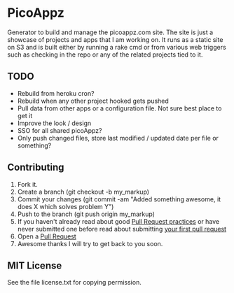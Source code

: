 PicoAppz
========

Generator to build and manage the picoappz.com site. The site is just a showcase of projects and apps that I am working on. It runs as a static site on S3 and is built either by running a rake cmd or from various web triggers such as checking in the repo or any of the related projects tied to it.

## TODO

* Rebuild from heroku cron?
* Rebuild when any other project hooked gets pushed
* Pull data from other apps or a configuration file. Not sure best place to get it
* Improve the look / design
* SSO for all shared picoAppz?
* Only push changed files, store last modified / updated date per file or something?


## Contributing

1. Fork it.
2. Create a branch (git checkout -b my_markup)
3. Commit your changes (git commit -am "Added something awesome, it does X which solves problem Y")
4. Push to the branch (git push origin my_markup)
5. If you haven't already read about good [Pull Request practices](http://codeinthehole.com/writing/pull-requests-and-other-good-practices-for-teams-using-github/) or have never submitted one before read about submitting [your first pull request](http://jumpstartlab.com/news/archives/2013/04/15/your-first-pull-request)
6. Open a [Pull Request](https://help.github.com/articles/using-pull-requests)
7. Awesome thanks I will try to get back to you soon.

## MIT License

See the file license.txt for copying permission.


